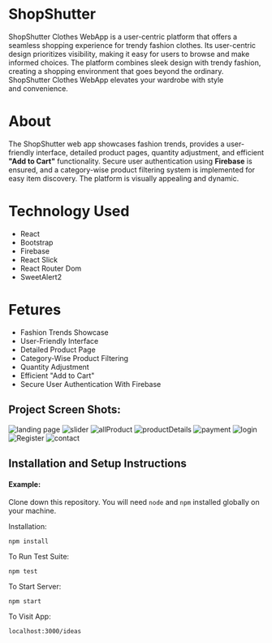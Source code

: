 # ShopShutter

ShopShutter Clothes WebApp is a user-centric platform that offers a seamless shopping experience for trendy fashion clothes. Its user-centric design prioritizes visibility, making it easy for users to browse and make informed choices. The platform combines sleek design with trendy fashion, creating a shopping environment that goes beyond the ordinary. ShopShutter Clothes WebApp elevates your wardrobe with style and convenience.

# About 

The ShopShutter web app showcases fashion trends, provides a user-friendly interface, detailed product pages, quantity adjustment, and efficient **"Add to Cart"** functionality. Secure user authentication using **Firebase** is ensured, and a category-wise product filtering system is implemented for easy item discovery. The platform is visually appealing and dynamic.

# Technology Used

<ul>
 <li>React</li>
 <li>Bootstrap</li>
 <li>Firebase</li>
 <li>React Slick</li>
 <li>React Router Dom</li>
 <li>SweetAlert2</li>
</ul>


# Fetures

<ul>
 <li>Fashion Trends Showcase</li>
 <li>User-Friendly Interface</li>
 <li>Detailed Product Page</li>
 <li>Category-Wise Product Filtering</li>
 <li>Quantity Adjustment</li>
 <li>Efficient "Add to Cart"</li>
 <li>Secure User Authentication With Firebase</li>
 
</ul>


## Project Screen Shots:

![landing page](https://github.com/prashu-014/ShopShutter/assets/98073443/55ef9059-ae0c-47cb-9483-c56040cc5fa3)
![slider](https://github.com/prashu-014/ShopShutter/assets/98073443/5784ad39-f357-4dc8-a242-2b69ef88f568)
![allProduct](https://github.com/prashu-014/ShopShutter/assets/98073443/42856cea-60fb-4716-b129-7f3950f83035)
![productDetails](https://github.com/prashu-014/ShopShutter/assets/98073443/401a3b63-d1c9-4aae-a294-8189cc2a56a3)
![payment](https://github.com/prashu-014/ShopShutter/assets/98073443/8b2d3ab9-8d29-41c6-a8c7-f2d873608b42)
![login](https://github.com/prashu-014/ShopShutter/assets/98073443/de8446bb-8ae3-4e27-b2c1-44694129d7ce)
![Register](https://github.com/prashu-014/ShopShutter/assets/98073443/48bf70c7-f21a-47d2-bf14-c126ce4a9400)
![contact](https://github.com/prashu-014/ShopShutter/assets/98073443/975d3d6b-ebcb-4758-a898-4e5eb142f7d6)




## Installation and Setup Instructions

#### Example:  

Clone down this repository. You will need `node` and `npm` installed globally on your machine.  

Installation:

`npm install`  

To Run Test Suite:  

`npm test`  

To Start Server:

`npm start`  

To Visit App:

`localhost:3000/ideas`  

